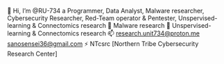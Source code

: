 👋 Hi, I’m @RU-734 a Programmer, Data Analyst, Malware researcher, Cybersecurity Researcher, Red-Team operator & Pentester, Unspervised-learning & Connectomics research
🌱 Malware research
💞️ Unspervised-learning & Connectomics research
📫 research.unit734@proton.me
     sanosensei36@gmail.com
⚡ NTcsrc [Northern Tribe Cybersecurity Research Center]



<!---
RU-734/RU-734 /NTcsrc✨✨.
--->
